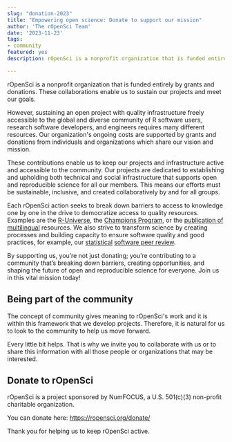 ```yaml
---
slug: "donation-2023"
title: "Empowering open science: Donate to support our mission"
author: 'The rOpenSci Team'
date: '2023-11-23'
tags:
- community
featured: yes
description: rOpenSci is a nonprofit organization that is funded entirely by grants and donations. These collaborations enable us to sustain our projects and meet our goals.

---
```


rOpenSci is a nonprofit organization that is funded entirely by grants and donations. These collaborations enable us to sustain our projects and meet our goals.

However, sustaining an open project with quality infrastructure freely accessible to the global and diverse community of R software users, research software developers, and engineers requires many different resources. Our organization's ongoing costs are supported by grants and donations from individuals and organizations which share our vision and mission.

These contributions enable us to keep our projects and infrastructure active and accessible to the community. Our projects are dedicated to establishing and upholding both technical and social infrastructure that supports open and reproducible science for all our members. This means our efforts must be sustainable, inclusive, and created collaboratively by and for all groups.

Each rOpenSci action seeks to break down barriers to access to knowledge one by one in the drive to democratize access to quality resources. Examples are the [R-Universe](/r-universe/), the [Champions Program](/champions/), or the [publication of multilingual](/multilingual-publishing/) resources. We also strive to transform science by creating processes and building capacity to ensure software quality and good practices, for example, our [statistical](/stat-software-review/) [software peer review](/software-review/). 

By supporting us, you’re not just donating; you’re contributing to a community that’s breaking down barriers, creating opportunities, and shaping the future of open and reproducible science for everyone. Join us in this vital mission today!

## Being part of the community

The concept of community gives meaning to rOpenSci's work and it is within this framework that we develop projects. Therefore, it is natural for us to look to the community to help us move forward.

Every little bit helps. That is why we invite you to collaborate with us or to share this information with all those people or organizations that may be interested.

## Donate to rOpenSci 

rOpenSci is a project sponsored by NumFOCUS, a U.S. 501(c)(3) non-profit charitable organization.  

You can donate here: https://ropensci.org/donate/

Thank you for helping us to keep rOpenSci active.
